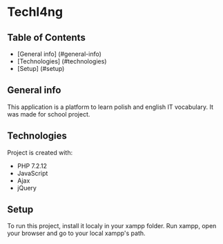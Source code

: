 # Techl4ng

## Table of Contents
* [General info] (#general-info)
* [Technologies] (#technologies)
* [Setup] (#setup)

## General info
This application is a platform to learn polish and english IT vocabulary. It was made for school project.

## Technologies
Project is created with:
* PHP 7.2.12
* JavaScript
* Ajax
* jQuery

## Setup
To run this project, install it localy in your xampp folder. Run xampp, open your browser and go to your local xampp's path.